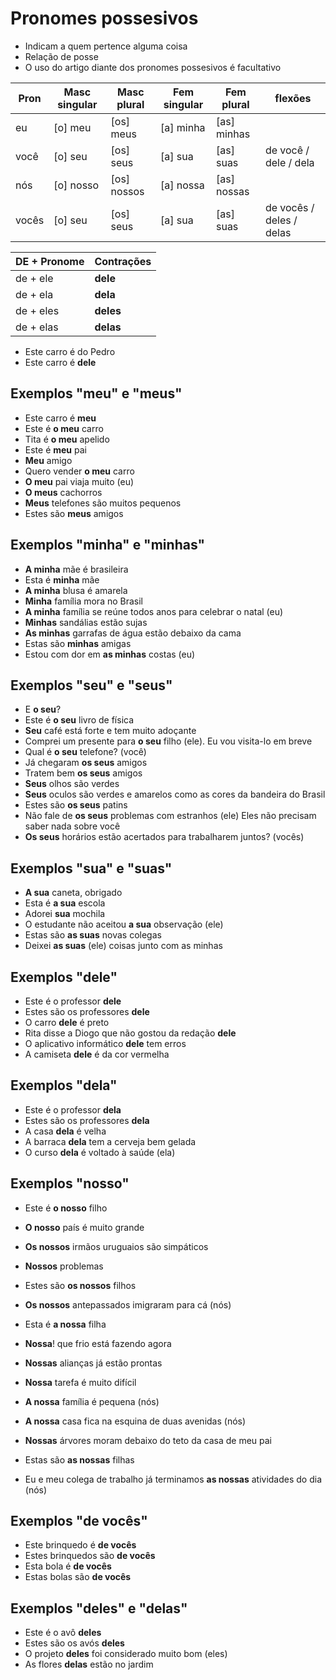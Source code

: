 # Pronomes possesivos

* Indicam a quem pertence alguma coisa
* Relação de posse
* O uso do artigo diante dos pronomes possesivos é facultativo

| Pron  | Masc singular | Masc plural | Fem singular | Fem plural  | flexões                  |
| --    | --            | --          | --           | --          | --                       |
| eu    | [o] meu       | [os] meus   | [a] minha    | [as] minhas |                          |
| você  | [o] seu       | [os] seus   | [a] sua      | [as] suas   | de você / dele / dela    |
| nós   | [o] nosso     | [os] nossos | [a] nossa    | [as] nossas |                          |
| vocês | [o] seu       | [os] seus   | [a] sua      | [as] suas   | de vocês / deles / delas |

| DE + Pronome  | Contrações |
| --            | --         |
| de + ele      | **dele**   |
| de + ela      | **dela**   |
| de + eles     | **deles**  |
| de + elas     | **delas**  |

* Este carro é do Pedro
* Este carro é **dele**

## Exemplos "meu" e "meus"

* Este carro é **meu**
* Este é **o meu** carro
* Tita é **o meu** apelido
* Este é **meu** pai
* **Meu** amigo
* Quero vender **o meu** carro
* **O meu** pai viaja muito (eu)
* **O meus** cachorros
* **Meus** telefones são muitos pequenos
* Estes são **meus** amigos

## Exemplos "minha" e "minhas"

* **A minha** mãe é brasileira
* Esta é **minha** mãe
* **A minha** blusa é amarela
* **Minha** família mora no Brasil
* **A minha** família se reúne todos anos para celebrar o natal (eu)
* **Minhas** sandálias estão sujas
* **As minhas** garrafas de água estão debaixo da cama
* Estas são **minhas** amigas
* Estou com dor em **as minhas** costas (eu)

## Exemplos "seu" e "seus"

* E **o seu**?
* Este é **o seu** livro de física
* **Seu** café está forte e tem muito adoçante
* Comprei um presente para **o seu** filho (ele). Eu vou visita-lo em breve
* Qual é **o seu** telefone? (você)
* Já chegaram **os seus** amigos
* Tratem bem **os seus** amigos
* **Seus** olhos são verdes
* **Seus** oculos são verdes e amarelos como as cores da bandeira do Brasil
* Estes são **os seus** patins
* Não fale de **os seus** problemas com estranhos (ele) Eles não precisam saber nada sobre você
* **Os seus** horários estão acertados para trabalharem juntos? (vocês)

## Exemplos "sua" e "suas"

* **A sua** caneta, obrigado
* Esta é **a sua** escola
* Adorei **sua** mochila
* O estudante não aceitou **a sua** observação (ele)
* Estas são **as suas** novas colegas
* Deixei **as suas** (ele) coisas junto com as minhas

## Exemplos "dele"

* Este é o professor **dele**
* Estes são os professores **dele**
* O carro **dele** é preto
* Rita disse a Diogo que não gostou da redação **dele**
* O aplicativo informático **dele** tem erros
* A camiseta **dele** é da cor vermelha

## Exemplos "dela"

* Este é o professor **dela**
* Estes são os professores **dela**
* A casa **dela** é velha
* A barraca **dela** tem a cerveja bem gelada
* O curso **dela** é voltado à saúde (ela)

## Exemplos "nosso"

* Este é **o nosso** filho
* **O nosso** país é muito grande
* **Os nossos** irmãos uruguaios são simpáticos
* **Nossos** problemas
* Estes são **os nossos** filhos
* **Os nossos** antepassados imigraram para cá (nós)

* Esta é **a nossa** filha
* **Nossa**! que frio está fazendo agora
* **Nossas** alianças já estão prontas
* **Nossa** tarefa é muito difícil
* **A nossa** família é pequena (nós)
* **A nossa** casa fica na esquina de duas avenidas (nós)
* **Nossas** árvores moram debaixo do teto da casa de meu pai
* Estas são **as nossas** filhas
* Eu e meu colega de trabalho já terminamos **as nossas** atividades do dia (nós)

## Exemplos "de vocês"

* Este brinquedo é **de vocês**
* Estes brinquedos são **de vocês**
* Esta bola é **de vocês**
* Estas bolas são **de vocês**

## Exemplos "deles" e "delas"

* Este é o avô **deles**
* Estes são os avós **deles**
* O projeto **deles** foi considerado muito bom (eles)
* As flores **delas** estão no jardim
